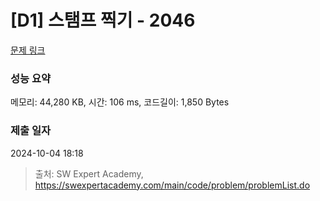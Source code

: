 # [D1] 스탬프 찍기 - 2046 

[문제 링크](https://swexpertacademy.com/main/code/problem/problemDetail.do?contestProbId=AV5QKdT6AyYDFAUq) 

### 성능 요약

메모리: 44,280 KB, 시간: 106 ms, 코드길이: 1,850 Bytes

### 제출 일자

2024-10-04 18:18



> 출처: SW Expert Academy, https://swexpertacademy.com/main/code/problem/problemList.do
